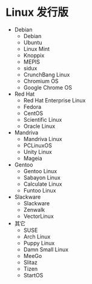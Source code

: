 # Linux 发行版

- Debian
  - Debian
  - Ubuntu
  - Linux Mint
  - Knoppix
  - MEPIS
  - sidux
  - CrunchBang Linux
  - Chromium OS
  - Google Chrome OS
- Red Hat
  - Red Hat Enterprise Linux
  - Fedora
  - CentOS
  - Scientific Linux
  - Oracle Linux
- Mandriva
  - Mandriva Linux
  - PCLinuxOS
  - Unity Linux
  - Mageia
- Gentoo
  - Gentoo Linux
  - Sabayon Linux
  - Calculate Linux
  - Funtoo Linux
- Slackware
  - Slackware
  - Zenwalk
  - VectorLinux
- 其它
  - SUSE
  - Arch Linux
  - Puppy Linux
  - Damn Small Linux
  - MeeGo
  - Slitaz
  - Tizen
  - StartOS
